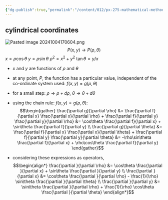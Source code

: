 ```yaml
---
{"dg-publish":true,"permalink":"/content/012/px-275-mathematical-methods/term-1/a-differentiation/2-advanced-a3-a4-and-a5/px-275-a3c-change-of-variables-and-coordinate-system/","noteIcon":"1","created":"2025-08-27T13:14:16.078+01:00","updated":"2024-11-26T10:04:07.000+00:00"}
---
```


## cylindrical coordinates
![Pasted image 20241004170604.png](/img/user/pics/Pasted%20image%2020241004170604.png)
$$P(x,y) \to P(\rho,\theta)$$
	$x=\rho\cos\theta$ 
	$y=\rho\sin\theta$ 
	$\rho^{2}=x^{2}+y^{2}$ 
	$\tan\theta=y/x$

- $x$ and $y$ are functions of $\rho$ and $\theta$

- at any point, $P$, the function has a particular value, independent of the co-ordinate system used: $f(x,y)=g(\rho,\theta)$
- for a small step: $\rho\to\rho+d\rho$, $\theta\to\theta+d\theta$ 
- using the chain rule: $f(x,y)=g(\rho,\theta):$ 
$$\begin{gather}
	\frac{\partial g}{\partial \rho} &= \frac{\partial f}{\partial x} \frac{\partial x}{\partial \rho} + \frac{\partial f}{\partial y} \frac{\partial y}{\partial \rho} &= \cos\theta \frac{\partial f}{\partial x} + \sin\theta \frac{\partial f}{\partial y} \\
	\frac{\partial g}{\partial \theta} &= \frac{\partial f}{\partial x} \frac{\partial x}{\partial \theta} + \frac{\partial f}{\partial y} \frac{\partial y}{\partial \theta} &= -\rho\sin\theta \frac{\partial f}{\partial x} + \rho\cos\theta \frac{\partial f}{\partial y}
\end{gather}$$
- considering these expressions as operators, 
$$\begin{align*}
	\frac{\partial }{\partial \rho} &= \cos\theta \frac{\partial }{\partial x} + \sin\theta \frac{\partial }{\partial y} \\
	\frac{\partial }{\partial x} &= \cos\theta \frac{\partial }{\partial \rho}  - \frac{1}{\rho} \sin\theta \frac{\partial }{\partial \theta} \\
	\frac{\partial }{\partial y} &= \sin\theta \frac{\partial }{\partial \rho}  + \frac{1}{\rho} \cos\theta \frac{\partial }{\partial \theta}
\end{align*}$$
